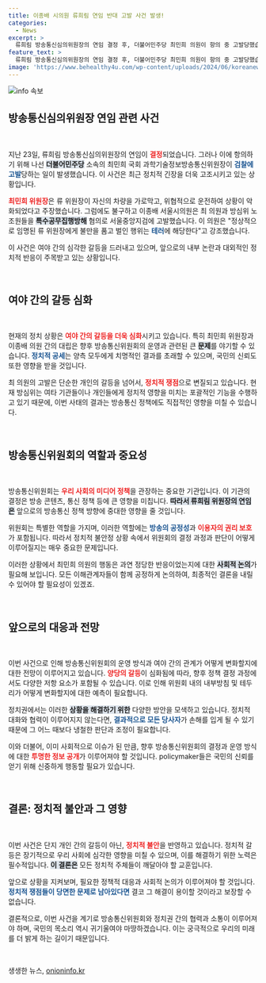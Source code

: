 ```yaml
---
title: 이종배 시의원 류희림 연임 반대 고발 사건 발생!
categories:
  - News
excerpt: >
  류희림 방송통신심의위원장의 연임 결정 후, 더불어민주당 최민희 의원이 항의 중 고발당했습니다. 특수공무집행방해 혐의로 고발된 이 사건의 진실은 과연 무엇일까요? 클릭해 확인해보세요!
feature_text: >
  류희림 방송통신심의위원장의 연임 결정 후, 더불어민주당 최민희 의원이 항의 중 고발당했습니다. 특수공무집행방해 혐의로 고발된 이 사건의 진실은 과연 무엇일까요? 클릭해 확인해보세요!
image: 'https://www.behealthy4u.com/wp-content/uploads/2024/06/koreanews.jpg'
---
```


<p><img src="https://www.behealthy4u.com/wp-content/uploads/2024/06/koreanews.jpg" alt="info 속보" /></p>

<h2 data-ke-size="size26">방송통신심의위원장 연임 관련 사건</h2>

<p data-ke-size="size16">&nbsp;</p>

<p>지난 23일, 류희림 방송통신심의위원장의 연임이 <b><span style="color: #ee2323;">결정</span></b>되었습니다. 그러나 이에 항의하기 위해 나선 <b><span style="background-color: #21538527;">더불어민주당</span></b> 소속의 최민희 국회 과학기술정보방송통신위원장이 <b><span style="color: #1a5490;">검찰에 고발</span></b>당하는 일이 발생했습니다. 이 사건은 최근 정치적 긴장을 더욱 고조시키고 있는 상황입니다. </p>

<p><b><span style="color: #ee2323;">최민희 위원장</span></b>은 류 위원장이 자신의 차량을 가로막고, 위협적으로 운전하여 상황이 악화되었다고 주장했습니다. 그럼에도 불구하고 이종배 서울시의원은 최 의원과 방심위 노조원들을 <b><span style="background-color: #21538527;">특수공무집행방해</span></b> 혐의로 서울중앙지검에 고발했습니다. 이 의원은 "정상적으로 임명된 류 위원장에게 불만을 품고 벌인 행위는 <b><span style="color: #1a5490;">테러</span></b>에 해당한다"고 강조했습니다. </p>

<p>이 사건은 여야 간의 심각한 갈등을 드러내고 있으며, 앞으로의 내부 논란과 대외적인 정치적 반응이 주목받고 있는 상황입니다. </p>

<p data-ke-size="size16">&nbsp;</p>

<h2 data-ke-size="size26">여야 간의 갈등 심화</h2>

<p data-ke-size="size16">&nbsp;</p>

<p>현재의 정치 상황은 <b><span style="color: #ee2323;">여야 간의 갈등을 더욱 심화</span></b>시키고 있습니다. 특히 최민희 위원장과 이종배 의원 간의 대립은 향후 방송통신위원회의 운영과 관련된 큰 <b><span style="background-color: #21538527;">문제</span></b>를 야기할 수 있습니다. <b><span style="color: #1a5490;">정치적 공세</span></b>는 양측 모두에게 치명적인 결과를 초래할 수 있으며, 국민의 신뢰도 또한 영향을 받을 것입니다. </p>

<p>최 의원의 고발은 단순한 개인의 갈등을 넘어서, <b><span style="color: #ee2323;">정치적 쟁점</span></b>으로 변질되고 있습니다. 현재 방심위는 여타 기관들이나 개인들에게 정치적 영향을 미치는 포괄적인 기능을 수행하고 있기 때문에, 이번 사태의 결과는 방송통신 정책에도 직접적인 영향을 미칠 수 있습니다.</p>

<p data-ke-size="size16">&nbsp;</p>

<h2 data-ke-size="size26">방송통신위원회의 역할과 중요성</h2>

<p data-ke-size="size16">&nbsp;</p>

<p>방송통신위원회는 <b><span style="color: #ee2323;">우리 사회의 미디어 정책</span></b>을 관장하는 중요한 기관입니다. 이 기관의 결정은 방송 콘텐츠, 통신 정책 등에 큰 영향을 미칩니다. <b><span style="background-color: #21538527;">따라서 류희림 위원장의 연임은</span></b> 앞으로의 방송통신 정책 방향에 중대한 영향을 줄 것입니다. </p>

<p>위원회는 특별한 역할을 가지며, 이러한 역할에는 <b><span style="color: #1a5490;">방송의 공정성</span></b>과 <b><span style="color: #ee2323;">이용자의 권리 보호</span></b>가 포함됩니다. 따라서 정치적 불안정 상황 속에서 위원회의 결정 과정과 판단이 어떻게 이루어질지는 매우 중요한 문제입니다. </p>

<p>이러한 상황에서 최민희 의원의 행동은 과연 정당한 반응이었는지에 대한 <b><span style="background-color: #21538527;">사회적 논의</span></b>가 필요해 보입니다. 모든 이해관계자들이 함께 공정하게 논의하여, 최종적인 결론을 내릴 수 있어야 할 필요성이 있겠죠.</p>

<p data-ke-size="size16">&nbsp;</p>

<h2 data-ke-size="size26">앞으로의 대응과 전망</h2>

<p data-ke-size="size16">&nbsp;</p>

<p>이번 사건으로 인해 방송통신위원회의 운영 방식과 여야 간의 관계가 어떻게 변화할지에 대한 전망이 이루어지고 있습니다. <b><span style="color: #ee2323;">양당의 갈등</span></b>이 심화됨에 따라, 향후 정책 결정 과정에서도 다양한 저항 요소가 포함될 수 있습니다. 이로 인해 위원회 내의 내부방침 및 테두리가 어떻게 변화할지에 대한 예측이 필요합니다. </p>

<p>정치권에서는 이러한 <b><span style="background-color: #21538527;">상황을 해결하기 위한</span></b> 다양한 방안을 모색하고 있습니다. 정치적 대화와 협력이 이루어지지 않는다면, <b><span style="color: #1a5490;">결과적으로 모든 당사자</span></b>가 손해를 입게 될 수 있기 때문에 그 어느 때보다 냉철한 판단과 조정이 필요합니다. </p>

<p>이와 더불어, 이미 사회적으로 이슈가 된 만큼, 향후 방송통신위원회의 결정과 운영 방식에 대한 <b><span style="color: #ee2323;">투명한 정보 공개</span></b>가 이루어져야 할 것입니다. policymaker들은 국민의 신뢰를 얻기 위해 신중하게 행동할 필요가 있습니다.</p>

<p data-ke-size="size16">&nbsp;</p>

<h2 data-ke-size="size26">결론: 정치적 불안과 그 영향</h2>

<p data-ke-size="size16">&nbsp;</p>

<p>이번 사건은 단지 개인 간의 갈등이 아닌, <b><span style="color: #ee2323;">정치적 불안</span></b>을 반영하고 있습니다. 정치적 갈등은 장기적으로 우리 사회에 심각한 영향을 미칠 수 있으며, 이를 해결하기 위한 노력은 필수적입니다. <b><span style="background-color: #21538527;">이 결론은</span></b> 모든 정치적 주체들이 깨달아야 할 교훈입니다. </p>

<p>앞으로 상황을 지켜보며, 필요한 정책적 대응과 사회적 논의가 이루어져야 할 것입니다. <b><span style="color: #1a5490;">정치적 쟁점들이 당면한 문제로 남아있다면</span></b> 결코 그 해결이 용이할 것이라고 보장할 수 없습니다. </p>

<p>결론적으로, 이번 사건을 계기로 방송통신위원회와 정치권 간의 협력과 소통이 이루어져야 하며, 국민의 목소리 역시 귀기울여야 마땅하겠습니다. 이는 궁극적으로 우리의 미래를 더 밝게 하는 길이기 때문입니다.</p>

<p data-ke-size="size16">&nbsp;</p>
생생한 뉴스, <a href="https://onioninfo.kr" rel="dofollow">onioninfo.kr</a>



